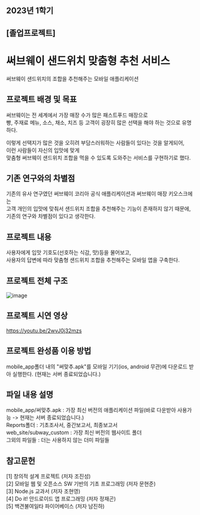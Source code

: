 ## 2023년 1학기
## [졸업프로젝트]

# 써브웨이 샌드위치 맞춤형 추천 서비스

써브웨이 샌드위치의 조합을 추천해주는 모바일 애플리케이션

## 프로젝트 배경 및 목표

써브웨이는 전 세계에서 가장 매장 수가 많은 패스트푸드 매장으로  
빵, 주재료 메뉴, 소스, 채소, 치즈 등 고객이 굉장히 많은 선택을 해야 하는 것으로 유명하다.  

이렇게 선택지가 많은 것을 오히려 부담스러워하는 사람들이 있다는 것을 알게되어,  
이런 사람들이 자신의 입맛에 맞게  
맞춤형 써브웨이 샌드위치 조합을 먹을 수 있도록 도와주는 서비스를 구현하기로 했다.  

## 기존 연구와의 차별점

기존의 유사 연구였던 써브웨이 코리아 공식 애플리케이션과 써브웨이 매장 키오스크에는   
고객 개인의 입맛에 맞춰서 샌드위치 조합을 추천해주는 기능이 존재하지 않기 때문에,  
기존의 연구와 차별점이 있다고 생각한다.

## 프로젝트 내용

사용자에게 입맛 기호도(선호하는 식감, 맛)등을 물어보고,  
사용자의 답변에 따라 맞춤형 샌드위치 조합을 추천해주는 모바일 앱을 구축한다.  

## 프로젝트 전체 구조

![image](https://github.com/yukhoe31/app_sandwich/assets/129375429/883bc392-97f2-4528-aaae-e94d61b13f98)

## 프로젝트 시연 영상

https://youtu.be/2wvJ0j32mzs

## 프로젝트 완성품 이용 방법

mobile_app폴더 내의 "써맞추.apk"를 모바일 기기(ios, android 무관)에 다운로드 받아 실행한다. 
(현재는 서버 종료되었습니다.)

## 파일 내용 설명

mobile_app/써맞추.apk : 가장 최신 버전의 애플리케이션 파일(바로 다운받아 사용가능 -> 현재는 서버 종료되었습니다.)  
Reports폴더 : 기초조사서, 중간보고서, 최종보고서  
web_site/subway_custom : 가장 최신 버전의 웹사이트 폴더  
그외의 파일들 : 더는 사용하지 않는 더미 파일들  

## 참고문헌

[1] 창의적 설계 프로젝트 (저자 조진성)  
[2] 모바일 웹 및 오픈소스 SW 기반의 기초 프로그래밍 (저자 문현준)  
[3] Node.js 교과서 (저자 조현영)  
[4] Do it! 안드로이드 앱 프로그래밍 (저자 정재곤)  
[5] 백견불여일타 파이어베이스 (저자 남진하)





